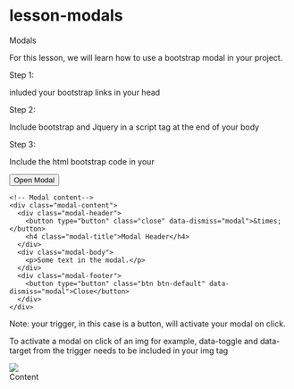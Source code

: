 # lesson-modals

Modals

For this lesson, we will learn how to use a bootstrap modal in your project.

Step 1:

inluded your bootstrap links in your head

<link rel="stylesheet" href="https://maxcdn.bootstrapcdn.com/bootstrap/3.2.0/css/bootstrap.min.css">
<link rel="stylesheet" href="https://maxcdn.bootstrapcdn.com/bootstrap/3.2.0/css/bootstrap-theme.min.css">


Step 2:

Include bootstrap and Jquery in a script tag at the end of your body

<script src="http://code.jquery.com/jquery-2.1.1.min.js"></script>
<script src="https://maxcdn.bootstrapcdn.com/bootstrap/3.2.0/js/bootstrap.min.js"></script>

Step 3:

Include the html bootstrap code in your


<!-- Trigger the modal with a button -->
<button type="button" class="btn btn-info btn-lg" data-toggle="modal" data-target="#myModal">Open Modal</button>

<!-- Modal -->
<div id="myModal" class="modal fade" role="dialog">
  <div class="modal-dialog">

    <!-- Modal content-->
    <div class="modal-content">
      <div class="modal-header">
        <button type="button" class="close" data-dismiss="modal">&times;</button>
        <h4 class="modal-title">Modal Header</h4>
      </div>
      <div class="modal-body">
        <p>Some text in the modal.</p>
      </div>
      <div class="modal-footer">
        <button type="button" class="btn btn-default" data-dismiss="modal">Close</button>
      </div>
    </div>

  </div>
</div>



Note: your trigger, in this case is a button, will activate your modal on click.

To activate a modal on click of an img for example, data-toggle and data-target from the trigger needs to be included
in your img tag

<img src='something.jpg'   data-toggle="modal" data-target="#myModal"     />

<div data-toggle="modal" data-target="#myModal" > Content </div>
